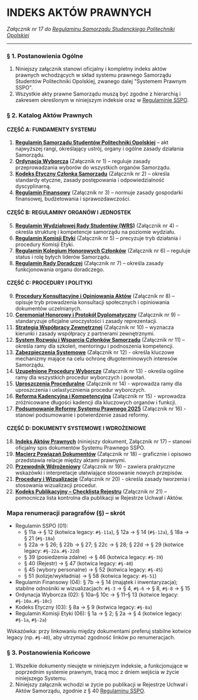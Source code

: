 ﻿# INDEKS AKTÓW PRAWNYCH

*Załącznik nr 17 do [Regulaminu Samorządu Studenckiego Politechniki Opolskiej](01-regulamin-sspo.md)*

---

### § 1. Postanowienia Ogólne
1.  Niniejszy załącznik stanowi oficjalny i kompletny indeks aktów prawnych wchodzących w skład systemu prawnego Samorządu Studentów Politechniki Opolskiej, zwanego dalej "Systemem Prawnym SSPO".
2.  Wszystkie akty prawne Samorządu muszą być zgodne z hierarchią i zakresem określonym w niniejszym indeksie oraz w [Regulaminie SSPO](01-regulamin-sspo.md).

### § 2. Katalog Aktów Prawnych

#### CZĘŚĆ A: FUNDAMENTY SYSTEMU
1.  **[Regulamin Samorządu Studentów Politechniki Opolskiej](01-regulamin-sspo.md)** – akt najwyższej rangi, określający ustrój, organy i ogólne zasady działania Samorządu.
2.  **[Ordynacja Wyborcza](02-ordynacja-wyborcza.md)** (Załącznik nr 1) – reguluje zasady przeprowadzania wyborów do wszystkich organów Samorządu.
3.  **[Kodeks Etyczny Członka Samorządu](03-kodeks-etyczny.md)** (Załącznik nr 2) – określa standardy etyczne, zasady postępowania i odpowiedzialność dyscyplinarną.
4.  **[Regulamin Finansowy](04-regulamin-finansowy.md)** (Załącznik nr 3) – normuje zasady gospodarki finansowej, budżetowania i sprawozdawczości.

#### CZĘŚĆ B: REGULAMINY ORGANÓW I JEDNOSTEK
5.  **[Regulamin Wydziałowej Rady Studentów (WRS)](05-regulamin-wrs.md)** (Załącznik nr 4) – określa strukturę i kompetencje samorządu na poziomie wydziału.
6.  **[Regulamin Komisji Etyki](06-regulamin-komisji-etyki.md)** (Załącznik nr 5) – precyzuje tryb działania i procedury Komisji Etyki.
7.  **[Regulamin Kolegium Honorowych Członków](07-regulamin-kolegium-honorowych.md)** (Załącznik nr 6) – reguluje status i rolę byłych liderów Samorządu.
8.  **[Regulamin Rady Doradczej](08-regulamin-rady-doradczej.md)** (Załącznik nr 7) – określa zasady funkcjonowania organu doradczego.

#### CZĘŚĆ C: PROCEDURY I POLITYKI
9.  **[Procedury Konsultacyjne i Opiniowania Aktów](09-procedury-konsultacyjne.md)** (Załącznik nr 8) – opisuje tryb prowadzenia konsultacji społecznych i opiniowania dokumentów uczelnianych.
10. **[Ceremoniał Honorowy i Protokół Dyplomatyczny](10-ceremonial-honorowy.md)** (Załącznik nr 9) – standaryzuje oficjalne uroczystości i zasady reprezentacji.
11. **[Strategia Współpracy Zewnętrznej](11-strategia-wspolpracy.md)** (Załącznik nr 10) – wyznacza kierunki i zasady współpracy z partnerami zewnętrznymi.
12. **[System Rozwoju i Wsparcia Członków Samorządu](12-system-rozwoju.md)** (Załącznik nr 11) – określa ramy dla szkoleń, mentoringu i podnoszenia kompetencji.
13. **[Zabezpieczenia Systemowe](13-zabezpieczenia-systemowe.md)** (Załącznik nr 12) - określa kluczowe mechanizmy mające na celu ochronę długoterminowych interesów Samorządu.
14. **[Uzupełnione Procedury Wyborcze](14-uzupelnione-procedury.md)** (Załącznik nr 13) - określa ogólne ramy dla wszystkich procedur wyborczych i powołań.
15. **[Uproszczenia Proceduralne](15-uproszczenia-proceduralne.md)** (Załącznik nr 14) - wprowadza ramy dla uproszczenia i uelastycznienia procedur wyborczych.
16. **[Reforma Kadencyjna i Kompetencyjna](16-reforma-kadencyjna.md)** (Załącznik nr 15) - wprowadza zróżnicowane długości kadencji dla kluczowych organów i funkcji.
17. **[Podsumowanie Reformy Systemu Prawnego 2025](17-podsumowanie-reformy.md)** (Załącznik nr 16) - stanowi podsumowanie i potwierdzenie zasad reformy.

#### CZĘŚĆ D: DOKUMENTY SYSTEMOWE I WDROŻENIOWE
18. **[Indeks Aktów Prawnych](18-indeks-dokumentow.md)** (niniejszy dokument, Załącznik nr 17) – stanowi oficjalny spis dokumentów Systemu Prawnego SSPO.
19. **[Macierz Powiązań Dokumentów](19-macierz-powiazan.md)** (Załącznik nr 18) – graficznie i opisowo przedstawia relacje między aktami prawnymi.
20. **[Przewodnik Wdrożeniowy](20-przewodnik-wdrozeniowy.md)** (Załącznik nr 19) – zawiera praktyczne wskazówki i interpretacje ułatwiające stosowanie nowych przepisów.
21. **[Procedury i Wizualizacje](21-procedury-wizualizacje.md)** (Załącznik nr 20) - określa zasady tworzenia i stosowania wizualizacji procedur.
22. **[Kodeks Publikacyjny – Checklista Rejestru](23-kodeks-publikacyjny.md)** (Załącznik nr 21) – pomocnicza lista kontrolna dla publikacji w Rejestrze Uchwał i Aktów.

<a id="mapa-renumeracji"></a>
### Mapa renumeracji paragrafów (§) – skrót

- Regulamin SSPO (01):
	- § 11a → § 12 (kotwica legacy: `#§-11a`), § 12a → § 14 (`#§-12a`), § 18a → § 21 (`#§-18a`)
	- § 22a → § 26; § 22b → § 27; § 22c → § 28; § 22d → § 29 (kotwice legacy: `#§-22a`..`#§-22d`)
	- § 39 (posiedzenia zdalne) → § 46 (kotwica legacy: `#§-39`)
	- § 40 (Rejestr) → § 47 (kotwica legacy: `#§-40`)
	- § 45 (wybory personalne) → § 52 (kotwica legacy: `#§-45`)
	- § 51 (kolizje/wykładnia) → § 58 (kotwica legacy: `#§-51`)
- Regulamin Finansowy (04): § 7b → § 14 (majątek i inwentaryzacja); stabilne odnośniki w wizualizacjach: `#§-3` → § 4, `#§-6` → § 8, `#§-8` → § 15
- Ordynacja Wyborcza (02): § 10a–§ 10c → § 11–§ 13 (kotwice legacy: `#§-10a`..`#§-10c`)
- Kodeks Etyczny (03): § 8a → § 9 (kotwica legacy: `#§-8a`)
- Regulamin Komisji Etyki (06): § 1a → § 2; § 2a → § 4 (kotwice legacy: `#§-1a`, `#§-2a`)

Wskazówka: przy linkowaniu między dokumentami preferuj stabilne kotwice legacy (np. `#§-40`), aby utrzymać zgodność linków po renumeracjach.

### § 3. Postanowienia Końcowe
1.  Wszelkie dokumenty nieujęte w niniejszym indeksie, a funkcjonujące w poprzednim systemie prawnym, tracą moc z dniem wejścia w życie niniejszego Systemu.
2.  Niniejszy załącznik wchodzi w życie po publikacji w Rejestrze Uchwał i Aktów Samorządu, zgodnie z § 40 [Regulaminu SSPO](01-regulamin-sspo.md#§-40).